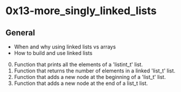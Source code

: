# 0x13-more_singly_linked_lists

## General
* When and why using linked lists vs arrays
* How to build and use linked lists

0. Function that prints all the elements of a 'listint_t' list.
1. Function that returns the number of elements in a linked 'list_t' list.
2. Function that adds a new node at the beginning of a 'list_t' list.
3. Function that adds a new node at the end of a list_t list.